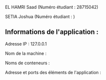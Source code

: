 EL HAMRI Saad (Numéro étudiant : 28715042)

SETIA Joshua (Numéro étudiant : )



## Informations de l'application :

Adresse IP : 127.0.0.1

Nom de la machine :

Noms de conteneurs :

Adresse et ports des éléments de l'application :
